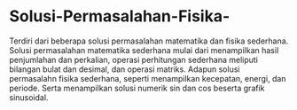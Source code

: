 # Solusi-Permasalahan-Fisika-
Terdiri dari beberapa solusi permasalahan matematika dan fisika sederhana. Solusi permasalahan matematika sederhana mulai dari menampilkan hasil penjumlahan dan perkalian, operasi perhitungan sederhana meliputi bilangan bulat dan desimal, dan operasi matriks. Adapun solusi permasalahn fisika sederhana, seperti menampilkan kecepatan, energi, dan periode. Serta menampilkan solusi numerik sin dan cos beserta grafik sinusoidal.
